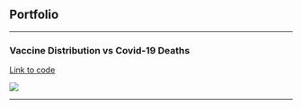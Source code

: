 ## Portfolio

---

### Vaccine Distribution vs Covid-19 Deaths

[Link to code](https://github.com/Ken-Freeman/vaccine_distribution)

<img src="/portfolio/images/bubgraph.jpg?raw=true/"/>

---

